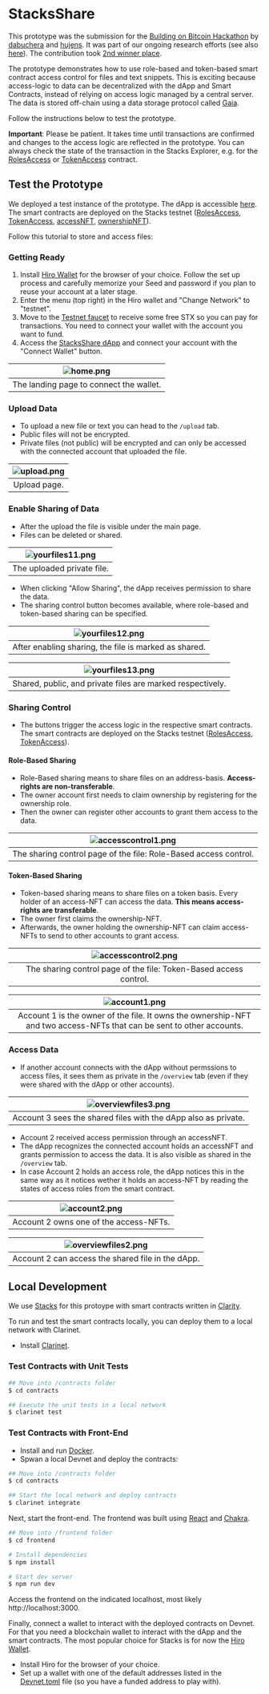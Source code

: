 # StacksShare

This prototype was the submission for the [Building on Bitcoin Hackathon](https://building-on-btc-hack.devpost.com/?ref_feature=challenge&ref_medium=your-open-hackathons&ref_content=Submissions+open) by [dabuchera](https://github.com/dabuchera) and [hujens](https://github.com/hujens). It was part of our ongoing research efforts (see also [here](https://github.com/dabuchera/web3-access)). The contribution took [2nd winner place](https://building-on-btc-hack.devpost.com/project-gallery).

The prototype demonstrates how to use role-based and token-based smart contract access control for files and text snippets. This is exciting because access-logic to data can be decentralized with the dApp and Smart Contracts, instead of relying on access logic managed by a central server. The data is stored off-chain using a data storage protocol called [Gaia](https://github.com/stacks-network/gaia).

Follow the instructions below to test the prototype. 

**Important**: Please be patient. It takes time until transactions are confirmed and changes to the access logic are reflected in the prototype. You can always check the state of the transaction in the Stacks Explorer, e.g. for the [RolesAccess](https://explorer.stacks.co/txid/0x90d3f74e779db902ad530e234d25cdd7c5f199ae1ae6f6bbdceeb0b31cec80f8?chain=testnet) or [TokenAccess](https://explorer.stacks.co/txid/0xfad00174f87245fda375a12016b1a6a361e02eca174870973e978cb809e14a3e?chain=testnet) contract.

## Test the Prototype

We deployed a test instance of the prototype. The dApp is accessible [here](https://building-on-bitcoin-hackathon.vercel.app/). The smart contracts are deployed on the Stacks testnet ([RolesAccess](https://explorer.stacks.co/txid/0x90d3f74e779db902ad530e234d25cdd7c5f199ae1ae6f6bbdceeb0b31cec80f8?chain=testnet), [TokenAccess](https://explorer.stacks.co/txid/0xfad00174f87245fda375a12016b1a6a361e02eca174870973e978cb809e14a3e?chain=testnet), [accessNFT](https://explorer.stacks.co/txid/0x9c5895ab833542325131d8953167c032a8de3a0393cea0988dba563cf5a23d14?chain=testnet), [ownershipNFT](https://explorer.stacks.co/txid/0x8fd200f5911ba9da78d22f40c867805cd6024dd15d69a6e4b985ef6659d61d36?chain=testnet)).

Follow this tutorial to store and access files:

### Getting Ready

1. Install [Hiro Wallet](https://wallet.hiro.so/) for the browser of your choice. Follow the set up process and carefully memorize your Seed and password if you plan to reuse your account at a later stage.
2. Enter the menu (top right) in the Hiro wallet and "Change Network" to "testnet".
3. Move to the [Testnet faucet](https://explorer.stacks.co/sandbox/faucet?chain=testnet) to receive some free STX so you can pay for transactions. You need to connect your wallet with the account you want to fund.
4. Access the [StacksShare dApp](https://building-on-bitcoin-hackathon.vercel.app/) and connect your account with the "Connect Wallet" button.

| ![home.png](/readme-img/home.png)|
|:--:|
| The landing page to connect the wallet. |

### Upload Data

- To upload a new file or text you can head to the ```/upload``` tab.
- Public files will not be encrypted.
- Private files (not public) will be encrypted and can only be accessed with the connected account that uploaded the file.

| ![upload.png](/readme-img/upload.png) |
|:--:|
| Upload page. |

### Enable Sharing of Data

- After the upload the file is visible under the main page.
- Files can be deleted or shared.

| ![yourfiles11.png](/readme-img/yourfiles11.png) |
|:--:|
| The uploaded private file. |

- When clicking "Allow Sharing", the dApp receives permission to share the data.
- The sharing control button becomes available, where role-based and token-based sharing can be specified.

| ![yourfiles12.png](/readme-img/yourfiles12.png) |
|:--:|
| After enabling sharing, the file is marked as shared. |


| ![yourfiles13.png](/readme-img/yourfiles13.png) |
|:--:|
| Shared, public, and private files are marked respectively. |

### Sharing Control

- The buttons trigger the access logic in the respective smart contracts. The smart contracts are deployed on the Stacks testnet ([RolesAccess](https://explorer.stacks.co/txid/0x90d3f74e779db902ad530e234d25cdd7c5f199ae1ae6f6bbdceeb0b31cec80f8?chain=testnet), [TokenAccess](https://explorer.stacks.co/txid/0xfad00174f87245fda375a12016b1a6a361e02eca174870973e978cb809e14a3e?chain=testnet)).


#### Role-Based Sharing
- Role-Based sharing means to share files on an address-basis. **Access-rights are non-transferable**.
- The owner account first needs to claim ownership by registering for the ownership role.
- Then the owner can register other accounts to grant them access to the data.

| ![accesscontrol1.png](/readme-img/accesscontrol1.png) |
|:--:|
| The sharing control page of the file: Role-Based access control. |


#### Token-Based Sharing
- Token-based sharing means to share files on a token basis. Every holder of an access-NFT can access the data. **This means access-rights are transferable**.
- The owner first claims the ownership-NFT.
- Afterwards, the owner holding the ownership-NFT can claim access-NFTs to send to other accounts to grant access.

| ![accesscontrol2.png](/readme-img/accesscontrol2.png) |
|:--:|
| The sharing control page of the file: Token-Based access control. |

| ![account1.png](/readme-img/account1.png) |
|:--:|
| Account 1 is the owner of the file. It owns the ownership-NFT and two access-NFTs that can be sent to other accounts. |

### Access Data

- If another account connects with the dApp without permssions to access files, it sees them as private in the ```/overview``` tab (even if they were shared with the dApp or other accounts).

| ![overviewfiles3.png](/readme-img/overviewfiles3.png) |
|:--:|
| Account 3 sees the shared files with the dApp also as private. |

- Account 2 received access permission through an accessNFT.
- The dApp recognizes the connected account holds an accessNFT and grants permission to access the data. It is also visible as shared in the ```/overview``` tab.
- In case Account 2 holds an access role, the dApp notices this in the same way as it notices wether it holds an access-NFT by reading the states of access roles from the smart contract.

| ![account2.png](/readme-img/account2.png) |
|:--:|
| Account 2 owns one of the access-NFTs. |

| ![overviewfiles2.png](/readme-img/overviewfiles2.png) |
|:--:|
| Account 2 can access the shared file in the dApp. |

## Local Development

We use [Stacks](https://www.stacks.co/) for this protoype with smart contracts written in [Clarity](https://book.clarity-lang.org/).

To run and test the smart contracts locally, you can deploy them to a local network with Clarinet.

- Install [Clarinet](https://github.com/hirosystems/clarinet).

### Test Contracts with Unit Tests

```sh
## Move into /contracts folder
$ cd contracts

## Execute the unit tests in a local network
$ clarinet test
```

### Test Contracts with Front-End

- Install and run [Docker](https://www.docker.com/).
- Spwan a local Devnet and deploy the contracts:

```sh
## Move into /contracts folder
$ cd contracts

## Start the local network and deploy contracts
$ clarinet integrate
```

Next, start the front-end. The frontend was built using [React](https://reactjs.org/) and [Chakra](https://chakra-ui.com/).

```sh
## Move into /frontend folder
$ cd frontend

# Install dependencies
$ npm install

# Start dev server
$ npm run dev
```

Access the frontend on the indicated localhost, most likely http://localhost:3000.

Finally, connect a wallet to interact with the deployed contracts on Devnet. For that you need a blockchain wallet to interact with the dApp and the smart contracts. The most popular choice for Stacks is for now the [Hiro Wallet](https://wallet.hiro.so/).

- Install Hiro for the browser of your choice.
- Set up a wallet with one of the default addresses listed in the [Devnet.toml](/contracts/settings/Devnet.toml) file (so you have a funded address to play with).
